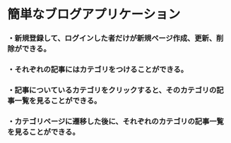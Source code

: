 # 簡単なブログアプリケーション

### ・新規登録して、ログインした者だけが新規ページ作成、更新、削除ができる。
### ・それぞれの記事にはカテゴリをつけることができる。
### ・記事についているカテゴリをクリックすると、そのカテゴリの記事一覧を見ることができる。
### ・カテゴリページに遷移した後に、それぞれのカテゴリの記事一覧を見ることができる。
